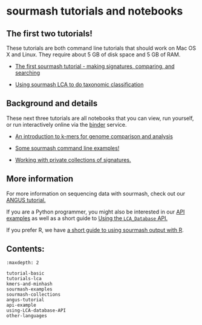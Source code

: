 # sourmash tutorials and notebooks

## The first two tutorials!

These tutorials are both command line tutorials that should work on Mac OS
X and Linux. They require about 5 GB of disk space and 5 GB of RAM.

* [The first sourmash tutorial - making signatures, comparing, and searching](tutorial-basic.md)

* [Using sourmash LCA to do taxonomic classification](tutorials-lca.md)

## Background and details

These next three tutorials are all notebooks that you can view, run
yourself, or run interactively online via the
[binder](http://mybinder.org) service.

* [An introduction to k-mers for genome comparison and analysis](kmers-and-minhash.md)

* [Some sourmash command line examples!](sourmash-examples.md)

* [Working with private collections of signatures.](sourmash-collections.md)

## More information

For more information on sequencing data with sourmash, check out our [ANGUS tutorial.](angus-tutorial.md)

If you are a Python programmer, you might also be interested in our [API examples](api-example.md) as well as a short guide to [Using the `LCA_Database` API.](using-LCA-database-API.ipynb)

If you prefer R, we have [a short guide to using sourmash output with R](other-languages.md).

## Contents:

```{toctree}
:maxdepth: 2

tutorial-basic
tutorials-lca
kmers-and-minhash
sourmash-examples
sourmash-collections
angus-tutorial
api-example
using-LCA-database-API
other-languages
```
